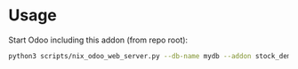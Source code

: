 # Usage

Start Odoo including this addon (from repo root):

```bash
python3 scripts/nix_odoo_web_server.py --db-name mydb --addon stock_demand_estimate_matrix
```
